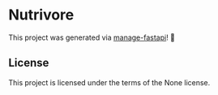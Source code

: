 # Nutrivore

This project was generated via [manage-fastapi](https://ycd.github.io/manage-fastapi/)! :tada:

## License

This project is licensed under the terms of the None license.
